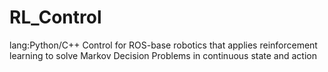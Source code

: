 # RL_Control
lang:Python/C++ Control for ROS-base robotics that applies reinforcement learning to solve Markov Decision Problems in continuous state and action
